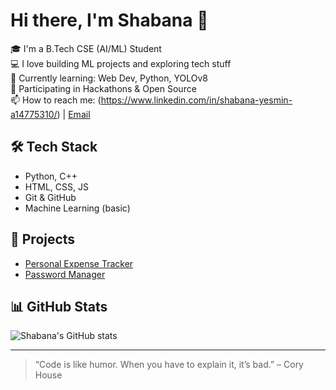 # Hi there, I'm Shabana 👋

🎓 I'm a B.Tech CSE (AI/ML) Student  
💻 I love building ML projects and exploring tech stuff  
🌱 Currently learning: Web Dev, Python, YOLOv8  
🔭 Participating in Hackathons & Open Source  
📫 How to reach me: (https://www.linkedin.com/in/shabana-yesmin-a14775310/) | [Email](md15fakhir@gmail.com)

## 🛠️ Tech Stack
- Python, C++
- HTML, CSS, JS
- Git & GitHub
- Machine Learning (basic)

## 🚀 Projects
- [Personal Expense Tracker](https://github.com/shabana21005/Personal_expense_tracker)
- [Password Manager](https://github.com/shabana21005/password-manager)
  


## 📊 GitHub Stats
![Shabana's GitHub stats](https://github-readme-stats.vercel.app/api?username=yourusername&show_icons=true&theme=tokyonight)

---

> “Code is like humor. When you have to explain it, it’s bad.” – Cory House

